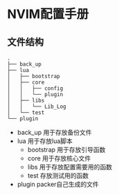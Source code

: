 # NVIM配置手册

## 文件结构

```
.
├── back_up
├── lua
│   ├── bootstrap
│   ├── core
│   │   ├── config
│   │   └── plugin
│   ├── libs
│   │   └── Lib_Log
│   └── test
└── plugin
```


- back_up 用于存放备份文件
- lua		用于存放lua脚本
  - bootstrap 用于存放引导函数
  - core		用于存放核心文件
  - libs		用于存放配置需要用的函数
  - test		存放测试用的函数
- plugin		packer自己生成的文件
